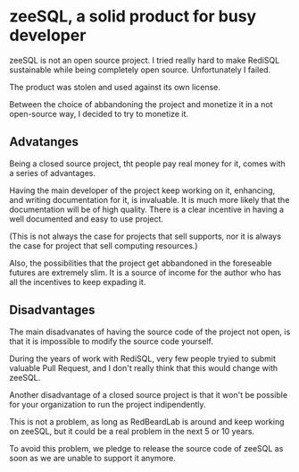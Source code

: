 # zeeSQL, a solid product for busy developer

zeeSQL is not an open source project. I tried really hard to make RediSQL sustainable while being completely open source. Unfortunately I failed.

The product was stolen and used against its own license.

Between the choice of abbandoning the project and monetize it in a not open-source way, I decided to try to monetize it.

## Advatanges

Being a closed source project, tht people pay real money for it, comes with a series of advantages.

Having the main developer of the project keep working on it, enhancing, and writing documentation for it, is invaluable.
It is much more likely that the documentation will be of high quality. 
There is a clear incentive in having a well documented and easy to use project.

(This is not always the case for projects that sell supports, nor it is always the case for project that sell computing resources.)

Also, the possibilities that the project get abbandoned in the foreseable futures are extremely slim.
It is a source of income for the author who has all the incentives to keep expading it.


## Disadvantages

The main disadvanates of having the source code of the project not open, is that it is impossible to modify the source code yourself.

During the years of work with RediSQL, very few people tryied to submit valuable Pull Request, and I don't really think that this would change with zeeSQL.

Another disadvantage of a closed source project is that it won't be possible for your organization to run the project indipendently.

This is not a problem, as long as RedBeardLab is around and keep working on zeeSQL, but it could be a real problem in the next 5 or 10 years.

To avoid this problem, we pledge to release the source code of zeeSQL as soon as we are unable to support it anymore.



